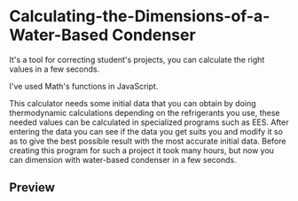 # Calculating-the-Dimensions-of-a-Water-Based Condenser
It's a tool for correcting student's projects, you can calculate the right values in a few seconds.

I've used Math's functions in JavaScript.

This calculator needs some initial data that you can obtain by doing thermodynamic calculations depending on the refrigerants you use, these needed values can be calculated in specialized programs such as EES.
After entering the data you can see if the data you get suits you and modify it so as to give the best possible result with the most accurate initial data.
Before creating this program for such a project it took many hours, but now you can dimension with water-based condenser in a few seconds.


## Preview
